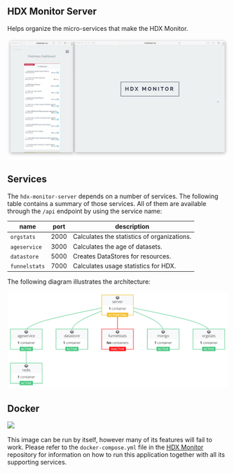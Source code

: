 ## HDX Monitor Server
Helps organize the micro-services that make the HDX Monitor.

![Screengrab v.0.1.0](screengrab.png)

## Services
The `hdx-monitor-server` depends on a number of services. The following table contains a summary of those services. All of them are available through the `/api` endpoint by using the service name:

| name           | port | description                                 |
|----------------|------|---------------------------------------------|
| `orgstats`     | 2000 | Calculates the statistics of organizations. |
| `ageservice`   | 3000 | Calculates the age of datasets.             |
| `datastore`    | 5000 | Creates DataStores for resources.           |
| `funnelstats`  | 7000 | Calculates usage statistics for HDX.        |

The following diagram illustrates the architecture:

![Architecture Sketch](architecture.png)

## Docker
[![](https://badge.imagelayers.io/luiscape/hdx-monitor-server:latest.svg)](https://imagelayers.io/?images=luiscape/hdx-monitor-server:latest 'Get your own badge on imagelayers.io')

This image can be run by itself, however many of its features will fail to work. Please refer to the `docker-compose.yml` file in the [HDX Monitor](https://github.com/luiscape/hdx-monitor) repository for information on how to run this application together with all its supporting services.
